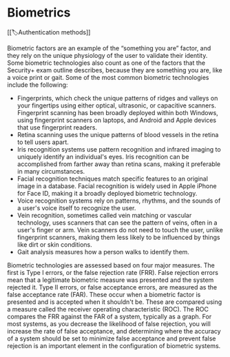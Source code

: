 
# Biometrics

[[🏷️Authentication methods]]

Biometric factors are an example of the “something you are” factor, and they rely on the unique physiology of the user to validate their identity. Some biometric technologies also count as one of the factors that the Security+ exam outline describes, because they are something you are, like a voice print or gait. Some of the most common biometric technologies include the following:

- Fingerprints, which check the unique patterns of ridges and valleys on your fingertips using either optical, ultrasonic, or capacitive scanners. Fingerprint scanning has been broadly deployed within both Windows, using fingerprint scanners on laptops, and Android and Apple devices that use fingerprint readers.
- Retina scanning uses the unique patterns of blood vessels in the retina to tell users apart. 
- Iris recognition systems use pattern recognition and infrared imaging to uniquely identify an individual's eyes. Iris recognition can be accomplished from farther away than retina scans, making it preferable in many circumstances.
- Facial recognition techniques match specific features to an original image in a database. Facial recognition is widely used in Apple iPhone for Face ID, making it a broadly deployed biometric technology.
- Voice recognition systems rely on patterns, rhythms, and the sounds of a user's voice itself to recognize the user. 
- Vein recognition, sometimes called vein matching or vascular technology, uses scanners that can see the pattern of veins, often in a user's finger or arm. Vein scanners do not need to touch the user, unlike fingerprint scanners, making them less likely to be influenced by things like dirt or skin conditions. 
- Gait analysis measures how a person walks to identify them.

Biometric technologies are assessed based on four major measures. The first is Type I errors, or the false rejection rate (FRR). False rejection errors mean that a legitimate biometric measure was presented and the system rejected it. Type II errors, or false acceptance errors, are measured as the false acceptance rate (FAR). These occur when a biometric factor is presented and is accepted when it shouldn't be. These are compared using a measure called the receiver operating characteristic (ROC). The ROC compares the FRR against the FAR of a system, typically as a graph. For most systems, as you decrease the likelihood of false rejection, you will increase the rate of false acceptance, and determining where the accuracy of a system should be set to minimize false acceptance and prevent false rejection is an important element in the configuration of biometric systems.







